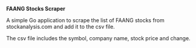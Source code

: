 **FAANG Stocks Scraper**

A simple Go application to scrape the list of FAANG stocks from stockanalysis.com and add it to the csv file. 

The csv file includes the symbol, company name, stock price and change.